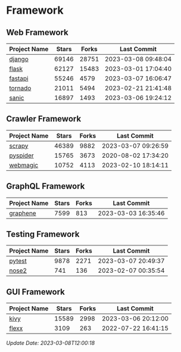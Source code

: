 # Framework

## Web Framework
| Project Name | Stars | Forks | Last Commit |
| ------------ | ----- | ----- | ----------- |
| [django](https://github.com/django/django) | 69146 | 28751 | 2023-03-08 09:48:04 |
| [flask](https://github.com/pallets/flask) | 62127 | 15483 | 2023-03-01 17:04:40 |
| [fastapi](https://github.com/tiangolo/fastapi) | 55246 | 4579 | 2023-03-07 16:06:47 |
| [tornado](https://github.com/tornadoweb/tornado) | 21011 | 5494 | 2023-02-21 21:41:48 |
| [sanic](https://github.com/sanic-org/sanic) | 16897 | 1493 | 2023-03-06 19:24:12 |

## Crawler Framework
| Project Name | Stars | Forks | Last Commit |
| ------------ | ----- | ----- | ----------- |
| [scrapy](https://github.com/scrapy/scrapy) | 46389 | 9882 | 2023-03-07 09:26:59 |
| [pyspider](https://github.com/binux/pyspider) | 15765 | 3673 | 2020-08-02 17:34:20 |
| [webmagic](https://github.com/code4craft/webmagic) | 10752 | 4113 | 2023-02-10 18:14:11 |

## GraphQL Framework
| Project Name | Stars | Forks | Last Commit |
| ------------ | ----- | ----- | ----------- |
| [graphene](https://github.com/graphql-python/graphene) | 7599 | 813 | 2023-03-03 16:35:46 |

## Testing Framework
| Project Name | Stars | Forks | Last Commit |
| ------------ | ----- | ----- | ----------- |
| [pytest](https://github.com/pytest-dev/pytest) | 9878 | 2271 | 2023-03-07 20:49:37 |
| [nose2](https://github.com/nose-devs/nose2) | 741 | 136 | 2023-02-07 00:35:54 |

## GUI Framework
| Project Name | Stars | Forks | Last Commit |
| ------------ | ----- | ----- | ----------- |
| [kivy](https://github.com/kivy/kivy) | 15589 | 2998 | 2023-03-06 20:12:00 |
| [flexx](https://github.com/flexxui/flexx) | 3109 | 263 | 2022-07-22 16:41:15 |

*Update Date: 2023-03-08T12:00:18*